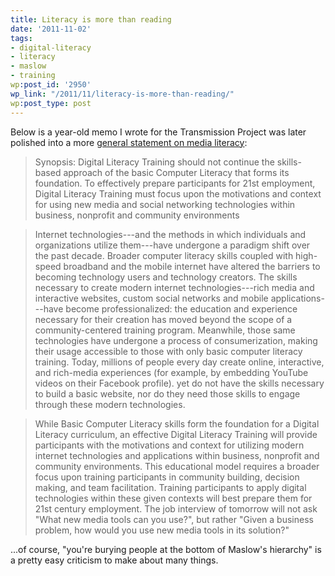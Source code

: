 ```yaml
---
title: Literacy is more than reading
date: '2011-11-02'
tags:
- digital-literacy
- literacy
- maslow
- training
wp:post_id: '2950'
wp_link: "/2011/11/literacy-is-more-than-reading/"
wp:post_type: post
---
```


Below is a year-old memo I wrote for the Transmission Project was later polished into a more [general statement on media literacy](http://transmissionproject.org/sites/transmissionproject.org/files/Transmission%20Project's%20Approach%20to%20Digital%20Literacy.pdf):

> Synopsis: Digital Literacy Training should not continue the skills-based approach of the basic Computer Literacy that forms its foundation. To effectively prepare participants for 21st employment, Digital Literacy Training must focus upon the motivations and context for using new media and social networking technologies within business, nonprofit and community environments

>

> Internet technologies---and the methods in which individuals and organizations utilize them---have undergone a paradigm shift over the past decade. Broader computer literacy skills coupled with high-speed broadband and the mobile internet have altered the barriers to becoming technology users and technology creators. The skills necessary to create modern internet technologies---rich media and interactive websites, custom social networks and mobile applications---have become professionalized: the education and experience necessary for their creation has moved beyond the scope of a community-centered training program. Meanwhile, those same technologies have undergone a process of consumerization, making their usage accessible to those with only basic computer literacy training. Today, millions of people every day create online, interactive, and rich-media experiences (for example, by embedding YouTube videos on their Facebook profile). yet do not have the skills necessary to build a basic website, nor do they need those skills to engage through these modern technologies.

>

> While Basic Computer Literacy skills form the foundation for a Digital Literacy curriculum, an effective Digital Literacy Training will provide participants with the motivations and context for utilizing modern internet technologies and applications within business, nonprofit and community environments. This educational model requires a broader focus upon training participants in community building, decision making, and team facilitation. Training participants to apply digital technologies within these given contexts will best prepare them for 21st century employment. The job interview of tomorrow will not ask "What new media tools can you use?", but rather "Given a business problem, how would you use new media tools in its solution?"

...of course, "you're burying people at the bottom of Maslow's hierarchy" is a pretty easy criticism to make about many things.
